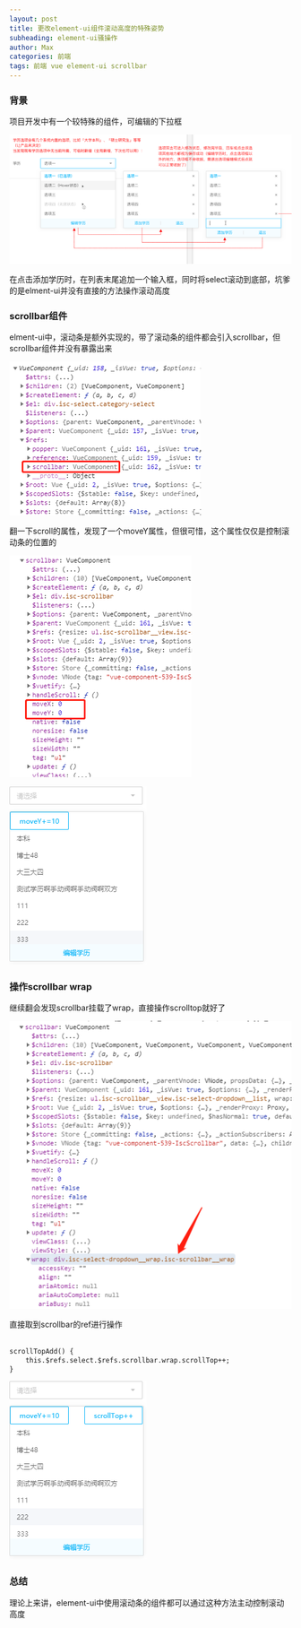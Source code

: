 ```yaml
---
layout: post
title: 更改element-ui组件滚动高度的特殊姿势
subheading: element-ui骚操作
author: Max
categories: 前端
tags: 前端 vue element-ui scrollbar
---
```


### 背景

项目开发中有一个较特殊的组件，可编辑的下拉框

![](../assets/images/posts/editable-select.png "可编辑下拉框")

在点击添加学历时，在列表末尾追加一个输入框，同时将select滚动到底部，坑爹的是elment-ui并没有直接的方法操作滚动高度

### scrollbar组件

elment-ui中，滚动条是额外实现的，带了滚动条的组件都会引入scrollbar，但scrollbar组件并没有暴露出来

![](../assets/images/posts/element-ui-ref-scrollbar.png "scrollbar ref")

翻一下scroll的属性，发现了一个moveY属性，但很可惜，这个属性仅仅是控制滚动条的位置的

![](../assets/images/posts/element-ui-ref-scrollbar-moveY.png "scrollbar moveY")

![](../assets/images/posts/element-ui-ref-scrollbar-moveY-test.gif "控制scrollbar moveY")

### 操作scrollbar wrap

继续翻会发现scrollbar挂载了wrap，直接操作scrolltop就好了

![](../assets/images/posts/element-ui-ref-scrollbar-wrap.png "scrollbar wrap")

直接取到scrollbar的ref进行操作

```vue

scrollTopAdd() {
    this.$refs.select.$refs.scrollbar.wrap.scrollTop++;
}

```

![](../assets/images/posts/element-ui-ref-scrollbar-wrap-test.gif "控制scrollbar.wrap.scrollTop")

### 总结

理论上来讲，element-ui中使用滚动条的组件都可以通过这种方法主动控制滚动高度
